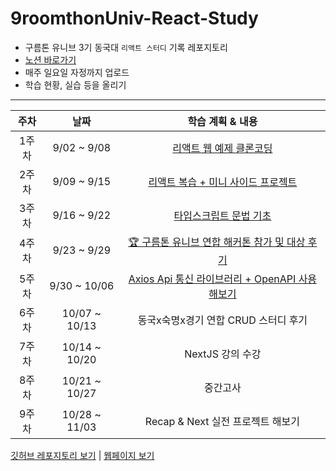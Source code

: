 # 9roomthonUniv-React-Study

- 구름톤 유니브 3기 동국대 `리액트 스터디` 기록 레포지토리
- [노션 바로가기](https://paper-duckling-917.notion.site/7ee22ae1db5b4af4803a7f3b01dd6c57)
- 매주 일요일 자정까지 업로드
- 학습 현황, 실습 등을 올리기

<hr>

주차 | 날짜 | 학습 계획 & 내용
|:---:|:---:|:--:|
1주차 | 9/02 ~ 9/08 | [리액트 웹 예제 클론코딩](https://karpitony.github.io/9oormthonUniv-React-Study/week01)
2주차 | 9/09 ~ 9/15 | [리액트 복습 + 미니 사이드 프로젝트](https://karpitony.github.io/9oormthonUniv-React-Study/week02)
3주차 | 9/16 ~ 9/22 | [타입스크립트 문법 기초](https://karpitony.github.io/9oormthonUniv-React-Study/week03) 
4주차 | 9/23 ~ 9/29 | [🏆  구름톤 유니브 연합 해커톤 참가 및 대상 후기](https://karpitony.github.io/9oormthonUniv-React-Study/week04)
5주차 | 9/30 ~ 10/06 | [Axios Api 통신 라이브러리 + OpenAPI 사용해보기](https://karpitony.github.io/9oormthonUniv-React-Study/week05)
6주차 | 10/07 ~ 10/13 | 동국x숙명x경기 연합 CRUD 스터디 후기
7주차 | 10/14 ~ 10/20 | NextJS 강의 수강
8주차 | 10/21 ~ 10/27 | 중간고사
9주차 | 10/28 ~ 11/03 | Recap & Next 실전 프로젝트 해보기


<a href="https://github.com/karpitony/9oormthonUniv-React-Study">깃허브 레포지토리 보기</a> | <a href="https://karpitony.github.io/9oormthonUniv-React-Study/">웹페이지 보기</a>
